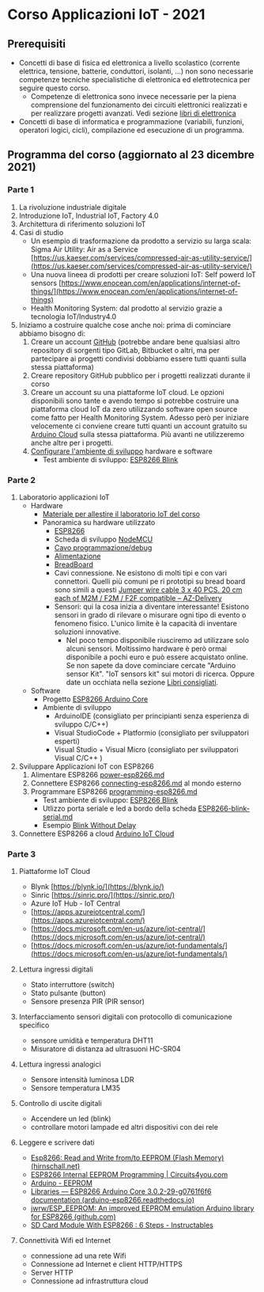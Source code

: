 # Corso Applicazioni IoT - 2021

## Prerequisiti

- Concetti di base di fisica ed elettronica a livello scolastico (corrente elettrica, tensione, batterie, conduttori, isolanti, ...) non sono necessarie competenze tecniche specialistiche di elettronica ed elettrotecnica per seguire questo corso.
  - Competenze di elettronica sono invece necessarie per la piena comprensione del funzionamento dei circuiti elettronici realizzati e per realizzare progetti avanzati.  Vedi sezione [libri di elettronica](books.md)
- Concetti di base di informatica e  programmazione (variabili, funzioni, operatori logici, cicli), compilazione ed esecuzione di un programma.

## Programma del corso (aggiornato al 23 dicembre 2021)

### Parte 1

1. La rivoluzione industriale digitale
2. Introduzione IoT, Industrial IoT, Factory 4.0
3. Architettura di riferimento soluzioni IoT
4. Casi di studio
   - Un esempio di trasformazione da prodotto a servizio su larga scala: Sigma Air Utility: Air as a Service [https://us.kaeser.com/services/compressed-air-as-utility-service/](https://us.kaeser.com/services/compressed-air-as-utility-service/)
   - Una nuova lineea di prodotti per creare soluzioni IoT: Self powerd IoT sensors [https://www.enocean.com/en/applications/internet-of-things/](https://www.enocean.com/en/applications/internet-of-things)
   - Health Monitoring System: dal prodotto al servizio grazie a tecnologia IoT/Industry4.0
5. Iniziamo a costruire qualche cose anche noi: prima di cominciare abbiamo bisogno di:
   1. Creare un account [GitHub](https://github.com/) (potrebbe andare bene qualsiasi altro repository di sorgenti tipo GitLab, Bitbucket o altri, ma per partecipare ai progetti condivisi dobbiamo essere tutti quanti sulla stessa piattaforma)
   2. Creare repository GitHub pubblico per i progetti realizzati durante il corso
   3. Creare un account su una piattaforme IoT cloud. Le opzioni disponibili sono tante e avendo tempo si potrebbe costruire una piattaforma cloud IoT da zero utilizzando software open source come fatto per Health Monitoring System. Adesso però per iniziare velocemente ci conviene creare tutti quanti un account gratuito su [Arduino Cloud](https://store.arduino.cc/pages/iotcloud) sulla stessa piattaforma. Più avanti ne utilizzeremo anche altre per i progetti.
   4. [Configurare l'ambiente di sviluppo](setup.md) hardware e software
      - Test ambiente di sviluppo: [ESP8266 Blink]([/Users/emanuelebuchicchio/CorsoApplicazioni_IoT/ESP8266/Blink](https://github.com/emanbuc/CorsoApplicazioni_IoT/tree/main/ESP8266/Blink))

### Parte 2

1. Laboratorio applicazioni IoT
   - Hardware
     - [Materiale per allestire il laboratorio IoT del corso](lab-bill-of-materials.md)
     - Panoramica su hardware utilizzato
       - [ESP8266](esp8266.md)
       - Scheda di sviluppo [NodeMCU](nodemcu.md)
       - [Cavo programmazione/debug](usb-cable.md)
       - [Alimentazione](power-esp8266.md)
       - [BreadBoard](bread-board.md)
       - Cavi connessione. Ne esistono di molti tipi e con vari connettori. Quelli più comuni pe ri prototipi su bread board sono simili a questi  [Jumper wire cable 3 x 40 PCS. 20 cm each of M2M / F2M / F2F compatible – AZ-Delivery](https://www.az-delivery.com/en/collections/more-products-2/products/3er-set-40-stk-jumper-wire-m2m-f2m-f2f?variant=6107532034075)
       - Sensori: qui la cosa inizia a diventare interessante! Esistono sensori in grado di  rilevare o misurare ogni tipo di evento o fenomeno fisico.  L'unico limite è la capacità di inventare soluzioni innovative.
         - Nel poco tempo disponibile riusciremo ad utilizzare solo alcuni sensori. Moltissimo hardware è però ormai disponibile a pochi euro e può essere acquistato online.  Se non sapete da dove cominciare cercate "Arduino sensor Kit". "IoT sensors kit" sui motori di ricerca. Oppure date un occhiata nella sezione [Libri consigliati](books.md).
   - Software
     - Progetto [ESP8266 Arduino Core](esp8266-arduinocore.md)
     - Ambiente di sviluppo
       - ArduinoIDE  (consigliato per principianti senza esperienza di sviluppo C/C++)
       - Visual StudioCode + Platformio (consigliato per sviluppatori esperti)
       - Visual Studio + Visual Micro (consigliato per sviluppatori Visual C/C++ )
2. Sviluppare Applicazioni IoT con ESP8266
   1. Alimentare ESP8266 [power-esp8266.md](power-esp8266.md)
   2. Connettere ESP8266 [connecting-esp8266.md](connecting-esp8266.md) al mondo esterno
   3. Programmare ESP8266 [programming-esp8266.md](programming-esp8266.md)
       - Test ambiente di sviluppo: [ESP8266 Blink]([/Users/emanuelebuchicchio/CorsoApplicazioni_IoT/ESP8266/Blink](https://github.com/emanbuc/CorsoApplicazioni_IoT/tree/main/ESP8266/Blink))
       - Utlizzo porta seriale e led a bordo della scheda [ESP8266-blink-serial.md](ESP8266-blink-serial.md)
       - Esempio [Blink Without Delay](https://github.com/emanbuc/CorsoApplicazioni_IoT/tree/main/ESP8266/Blink-without-delay)
3. Connettere ESP8266 a cloud [Arduino IoT Cloud](esp8266-arduino-cloud.md)

### Parte 3

1. Piattaforme IoT Cloud
    - Blynk [https://blynk.io/](https://blynk.io/)
    - Sinric [https://sinric.pro/](https://sinric.pro/)
    - Azure IoT Hub - IoT Central
    - [https://apps.azureiotcentral.com/](https://apps.azureiotcentral.com/)
    - [https://docs.microsoft.com/en-us/azure/iot-central/](https://docs.microsoft.com/en-us/azure/iot-central/)
    - [https://docs.microsoft.com/en-us/azure/iot-fundamentals/](https://docs.microsoft.com/en-us/azure/iot-fundamentals/)

2. Lettura ingressi digitali
    - Stato interruttore (switch)
    - Stato pulsante (button)
    - Sensore presenza PIR (PIR sensor)
3. Interfacciamento sensori digitali con protocollo di comunicazione specifico
    - sensore umidità e temperatura DHT11
    - Misuratore di distanza ad ultrasuoni HC-SR04
4. Lettura ingressi analogici
    - Sensore intensità luminosa LDR
    - Sensore temperatura LM35
5. Controllo di uscite digitali
    - Accendere un led (blink)
    - controllare motori lampade ed altri dispositivi con dei rele
6. Leggere e scrivere dati
    - [Esp8266: Read and Write from/to EEPROM (Flash Memory) (hirnschall.net)](https://blog.hirnschall.net/esp8266-eeprom/)
    - [ESP8266 Internal EEPROM Programming | Circuits4you.com](https://circuits4you.com/2016/12/16/esp8266-internal-eeprom-arduino/)
    - [Arduino - EEPROM](https://www.arduino.cc/en/Reference/EEPROM)
    - [Libraries — ESP8266 Arduino Core 3.0.2-29-g0761f6f6 documentation (arduino-esp8266.readthedocs.io)](https://arduino-esp8266.readthedocs.io/en/latest/libraries.html#eeprom)
    - [jwrw/ESP_EEPROM: An improved EEPROM emulation Arduino library for ESP8266 (github.com)](https://github.com/jwrw/ESP_EEPROM)
    - [SD Card Module With ESP8266 : 6 Steps - Instructables](https://www.instructables.com/SD-Card-Module-With-ESP8266/)
7. Connettività Wifi ed Internet
    - connessione ad una rete Wifi
    - Connessione ad Internet e client HTTP/HTTPS
    - Server HTTP
    - Connessione ad infrastruttura cloud
  
